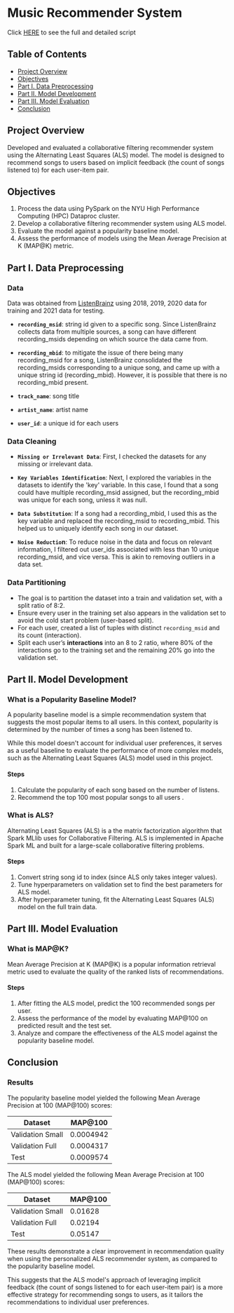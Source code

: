 # Music Recommender System

Click [HERE](https://github.com/choijin/Music_Recommender_System) to see the full and detailed script

## Table of Contents
- [Project Overview](#project-overview)
- [Objectives](#objectives)
- [Part I. Data Preprocessing](#part-i-data-preprocessing)
- [Part II. Model Development](#part-ii-model-development)
- [Part III. Model Evaluation](#part-iii-model-evaluation)
- [Conclusion](#conclusion)

## Project Overview
Developed and evaluated a collaborative filtering recommender system using the Alternating Least Squares (ALS) model. The model is designed to recommend songs to users based on implicit feedback (the count of songs listened to) for each user-item pair.

## Objectives
1. Process the data using PySpark on the NYU High Performance Computing (HPC) Dataproc cluster.
2. Develop a collaborative filtering recommender system using ALS model.
3. Evaluate the model against a popularity baseline model.
4. Assess the performance of models using the Mean Average Precision at K (MAP@K) metric.

## Part I. Data Preprocessing
### Data
Data was obtained from [ListenBrainz](https://listenbrainz.org/) using 2018, 2019, 2020 data for training and 2021 data for testing.

* **`recording_msid`**: string id given to a specific song. Since ListenBrainz collects data from multiple sources, a song can have different recording_msids depending on which source the data came from.

* **`recording_mbid`**: to mitigate the issue of there being many recording_msid for a song, ListenBrainz consolidated the recording_msids corresponding to a unique song, and came up with a unique string id (recording_mbid). However, it is possible that there is no recording_mbid present.

* **`track_name`**: song title

* **`artist_name`**: artist name

* **`user_id`**: a unique id for each users


### Data Cleaning
* **`Missing or Irrelevant Data`**: First, I checked the datasets for any missing or irrelevant data.

* **`Key Variables Identification`**: Next, I explored the variables in the datasets to identify the 'key' variable. In this case, I found that a song could have multiple recording_msid assigned, but the recording_mbid was unique for each song, unless it was null.

* **`Data Substitution`**: If a song had a recording_mbid, I used this as the key variable and replaced the recording_msid to recording_mbid. This helped us to uniquely identify each song in our dataset.

* **`Noise Reductio`n**: To reduce noise in the data and focus on relevant information, I filtered out user_ids associated with less than 10 unique recording_msid, and vice versa. This is akin to removing outliers in a data set.

### Data Partitioning
* The goal is to partition the dataset into a train and validation set, with a split ratio of 8:2.
* Ensure every user in the training set also appears in the validation set to avoid the cold start problem (user-based split).
* For each user, created a list of tuples with distinct `recording_msid` and its count (interaction).
* Split each user’s **interactions** into an 8 to 2 ratio, where 80% of the interactions go to the training set and the remaining 20% go into the validation set.

## Part II. Model Development
### What is a Popularity Baseline Model?
A popularity baseline model is a simple recommendation system that suggests the most popular items to all users. In this context, popularity is determined by the number of times a song has been listened to.

While this model doesn't account for individual user preferences, it serves as a useful baseline to evaluate the performance of more complex models, such as the Alternating Least Squares (ALS) model used in this project.

#### Steps
1. Calculate the popularity of each song based on the number of listens.
2. Recommend the top 100 most popular songs to all users .

### What is ALS?
Alternating Least Squares (ALS) is a the matrix factorization algorithm that Spark MLlib uses for Collaborative Filtering. ALS is implemented in Apache Spark ML and built for a large-scale collaborative filtering problems.

#### Steps
1. Convert string song id to index (since ALS only takes integer values).
2. Tune hyperparameters on validation set to find the best parameters for ALS model.
3. After hyperparameter tuning, fit the Alternating Least Squares (ALS) model on the full train data.

## Part III. Model Evaluation
### What is MAP@K?
Mean Average Precision at K (MAP@K) is a popular information retrieval metric used to evaluate the quality of the ranked lists of recommendations.

#### Steps
1. After fitting the ALS model, predict the 100 recommended songs per user.
2. Assess the performance of the model by evaluating MAP@100 on predicted result and the test set.
3. Analyze and compare the effectiveness of the ALS model against the popularity baseline model.

## Conclusion
### Results
The popularity baseline model yielded the following Mean Average Precision at 100 (MAP@100) scores:

| Dataset          | MAP@100   |
|------------------|-----------|
| Validation Small | 0.0004942 |
| Validation Full  | 0.0004317 |
| Test             | 0.0009574 |

The ALS model yielded the following Mean Average Precision at 100 (MAP@100) scores:

| Dataset          | MAP@100 |
|------------------|---------|
| Validation Small | 0.01628 |
| Validation Full  | 0.02194 |
| Test             | 0.05147 |


These results demonstrate a clear improvement in recommendation quality when using the personalized ALS recommender system, as compared to the popularity baseline model.

This suggests that the ALS model's approach of leveraging implicit feedback (the count of songs listened to for each user-item pair) is a more effective strategy for recommending songs to users, as it tailors the recommendations to individual user preferences.

